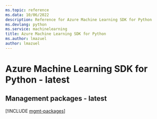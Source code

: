 ```yaml
---
ms.topic: reference
ms.data: 10/06/2022
description: Reference for Azure Machine Learning SDK for Python
ms.devlang: python
ms.service: machinelearning
title: Azure Machine Learning SDK for Python
ms.author: lmazuel
author: lmazuel
---
```

# Azure Machine Learning SDK for Python - latest

## Management packages - latest
[!INCLUDE [mgmt-packages](machine-learning-mgmt-index.md)]